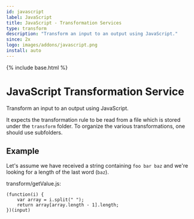 ```yaml
---
id: javascript
label: JavaScript
title: JavaScript - Transformation Services
type: transform
description: "Transform an input to an output using JavaScript."
since: 2x
logo: images/addons/javascript.png
install: auto
---
```


<!-- Attention authors: Do not edit directly. Please add your changes to the appropriate source repository -->

{% include base.html %}

# JavaScript Transformation Service

Transform an input to an output using JavaScript. 

It expects the transformation rule to be read from a file which is stored under the `transform` folder. 
To organize the various transformations, one should use subfolders.

## Example

Let's assume we have received a string containing `foo bar baz` and we're looking for a length of the last word (`baz`).

transform/getValue.js:

```
(function(i) {
    var array = i.split(" ");
    return array[array.length - 1].length;
})(input)
```
